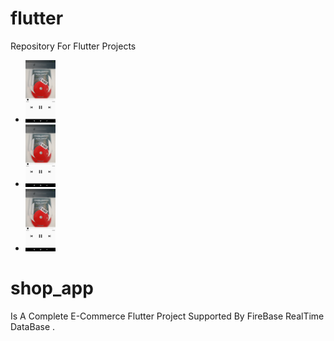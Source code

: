 # flutter
Repository For Flutter Projects </br>
<ul>
<li> <img src="ScreenShots/music/player.jpg" width="48"> </li>
  <li> <img src="ScreenShots/music/player.jpg" width="48"> </li>
  <li> <img src="ScreenShots/music/player.jpg" width="48"> </li>
</ul>




# shop_app
Is A Complete E-Commerce Flutter Project Supported By FireBase RealTime DataBase .

